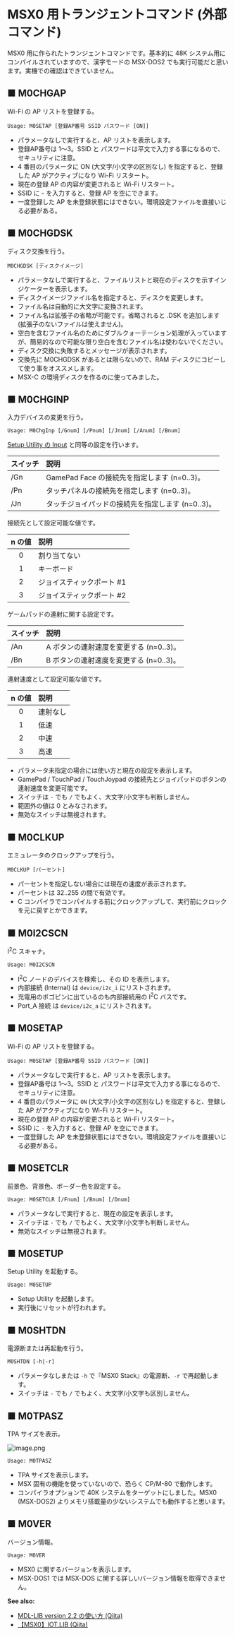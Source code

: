 ﻿# MSX0 用トランジェントコマンド (外部コマンド) 
MSX0 用に作られたトランジェントコマンドです。基本的に 48K システム用にコンパイルされていますので、漢字モードの MSX-DOS2 でも実行可能だと思います。実機での確認はできていません。

## ■ M0CHGAP
Wi-Fi の AP リストを登録する。

```
Usage: M0SETAP [登録AP番号 SSID パスワード [ON]]
```

 - パラメータなしで実行すると、AP リストを表示します。
 - 登録AP番号は 1～3。SSID と パスワードは平文で入力する事になるので、セキュリティに注意。
 - 4 番目のパラメータに ON (大文字/小文字の区別なし) を指定すると、登録した AP がアクティブになり Wi-Fi リスタート。
 - 現在の登録 AP の内容が変更されると Wi-Fi リスタート。
 - SSID に - を入力すると、登録 AP を空にできます。
 - 一度登録した AP を未登録状態にはできない。環境設定ファイルを直接いじる必要がある。


## ■ M0CHGDSK
ディスク交換を行う。


```
M0CHGDSK [ディスクイメージ]
```

 - パラメータなしで実行すると、ファイルリストと現在のディスクを示すインジケーターを表示します。
 - ディスクイメージファイル名を指定すると、ディスクを変更します。
 - ファイル名は自動的に大文字に変換されます。
 - ファイル名は拡張子の省略が可能です。省略されると .DSK を追加します (拡張子のないファイルは使えません)。
 - 空白を含むファイル名のためにダブルクォーテーション処理が入っていますが、簡易的なので可能な限り空白を含むファイル名は使わないでください。
 - ディスク交換に失敗するとメッセージが表示されます。
 - 交換先に M0CHGDSK があるとは限らないので、RAM ディスクにコピーして使う事をオススメします。
 - MSX-C の環境ディスクを作るのに使ってみました。


## ■ M0CHGINP
入力デバイスの変更を行う。

```
Usage: M0ChgInp [/Gnum] [/Pnum] [/Jnum] [/Anum] [/Bnum]
```

[Setup Utility の Input](https://qiita.com/ht_deko/items/b284cb93ac34e2b77d9a#input) と同等の設定を行います。

| スイッチ | 説明 |
|:---|:---|
| /Gn | GamePad Face の接続先を指定します (n=0..3)。 |
| /Pn | タッチパネルの接続先を指定します (n=0..3)。 |
| /Jn | タッチジョイパッドの接続先を指定します (n=0..3)。 |

接続先として設定可能な値です。

| n の値 | 説明 |
|:---:|:---|
| 0 | 割り当てない|
| 1 | キーボード|
| 2 | ジョイスティックポート #1|
| 3 | ジョイスティックポート #2|

ゲームパッドの連射に関する設定です。

| スイッチ | 説明 |
|:---|:---|
| /An | A ボタンの連射速度を変更する (n=0..3)。 |
| /Bn | B ボタンの連射速度を変更する (n=0..3)。 |

連射速度として設定可能な値です。

| n の値 | 説明 |
|:---:|:---|
| 0 | 連射なし |
| 1 | 低速 |
| 2 | 中速 |
| 3 | 高速 |

 - パラメータ未指定の場合には使い方と現在の設定を表示します。
 - GamePad / TouchPad / TouchJoypad の接続先とジョイパッドのボタンの連射速度を変更可能です。
 - スイッチは `-` でも `/` でもよく、大文字/小文字も判断しません。
 - 範囲外の値は 0 とみなされます。
 - 無効なスイッチは無視されます。


## ■ M0CLKUP
エミュレータのクロックアップを行う。

```Usage: 
M0CLKUP [パーセント]  
```

 - パーセントを指定しない場合には現在の速度が表示されます。
 - パーセントは 32..255 の間で有効です。
 - C コンパイラでコンパイルする前にクロックアップして、実行前にクロックを元に戻すとかできます。



## ■ M0I2CSCN
I<sup>2</sup>C スキャナ。

```Usage: 
Usage: M0I2CSCN
```

 - I<sup>2</sup>C ノードのデバイスを検索し、その ID を表示します。
 - 内部接続 (Internal) は `device/i2c_i` にリストされます。
 - 充電用のポゴピンに出ているのも内部接続用の I<sup>2</sup>C バスです。
 - Port_A 接続 は `device/i2c_a` にリストされます。
 

## ■ M0SETAP
Wi-Fi の AP リストを登録する。

```Usage: 
Usage: M0SETAP [登録AP番号 SSID パスワード [ON]]
```

 - パラメータなしで実行すると、AP リストを表示します。
 - 登録AP番号は 1～3。SSID と パスワードは平文で入力する事になるので、セキュリティに注意。
 - 4 番目のパラメータに `ON` (大文字/小文字の区別なし) を指定すると、登録した AP がアクティブになり Wi-Fi リスタート。
 - 現在の登録 AP の内容が変更されると Wi-Fi リスタート。
 - SSID に `-` を入力すると、登録 AP を空にできます。
 - 一度登録した AP を未登録状態にはできない。環境設定ファイルを直接いじる必要がある。


## ■ M0SETCLR
前景色、背景色、ボーダー色を設定する。


```txt:Usage: 
Usage: M0SETCLR [/Fnum] [/Bnum] [/Dnum]
```

 - パラメータなしで実行すると、現在の設定を表示します。
 - スイッチは `-` でも `/` でもよく、大文字/小文字も判断しません。
 - 無効なスイッチは無視されます。


## ■ M0SETUP
Setup Utility を起動する。


```Usage: 
Usage: M0SETUP
```

 - Setup Utility を起動します。
 - 実行後にリセットが行われます。


## ■ M0SHTDN
電源断または再起動を行う。

```Usage: 
M0SHTDN [-h|-r]
```

 - パラメータなしまたは `-h` で『MSX0 Stack』の電源断、`-r` で再起動します。
 - スイッチは `-` でも `/` でもよく、大文字/小文字も区別しません。


## ■ M0TPASZ
TPA サイズを表示。

![image.png](https://qiita-image-store.s3.ap-northeast-1.amazonaws.com/0/21785/cc7a6ddd-5127-82e4-6065-0b339f54786a.png)

```Usage: 
Usage: M0TPASZ
```

 - TPA サイズを表示します。
 - MSX 固有の機能を使っていないので、恐らく CP/M-80 で動作します。
 - コンパイラオプションで 40K システムをターゲットにしました。MSX0 (MSX-DOS2) よりメモリ搭載量の少ないシステムでも動作すると思います。 


## ■ M0VER
 バージョン情報。

```Usage: 
Usage: M0VER
```

 - MSX0 に関するバージョンを表示します。
 - MSX-DOS1 では MSX-DOS に関する詳しいバージョン情報を取得できません。
 
**See also:**

 - [MDL-LIB version 2.2 の使い方 (Qiita)](https://qiita.com/ht_deko/items/6f15aee0bd25b550e4df)
 - [【MSX0】IOT.LIB (Qiita)](https://qiita.com/ht_deko/items/a5c0bf6e7969093beb3c)
 
